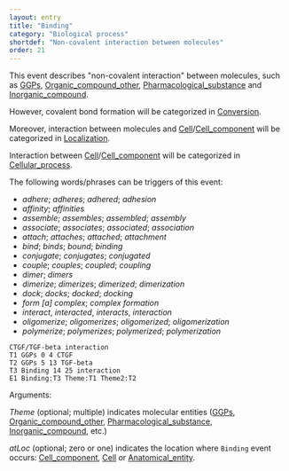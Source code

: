 ```yaml
---
layout: entry
title: "Binding"
category: "Biological process"
shortdef: "Non-covalent interaction between molecules"
order: 21
---
```


<!--
This event is based on the <a href="http://www.nactem.ac.uk/meta-knowledge/">GENIA-Meta-knowledge corpus</a> at <a href="http://www.nactem.ac.uk/">NaCTeM</a>.
-->

This event describes "non-covalent interaction" between molecules, such as [GGPs](), [Organic_compound_other](), [Pharmacological_substance]() and [Inorganic_compound]().

However, covalent bond formation will be categorized in [Conversion]().

Moreover, interaction between molecules and [Cell]()/[Cell_component]() will be categorized in [Localization]().

Interaction between [Cell]()/[Cell_component]() will be categorized in [Cellular_process]().

The following words/phrases can be triggers of this event:

- *adhere*; *adheres*; *adhered*; *adhesion*
- *affinity*; *affinities*
- *assemble*; *assembles*; *assembled*; *assembly*
- *associate*; *associates*; *associated*; *association*
- *attach*; *attaches*; *attached*; *attachment*
- *bind*; *binds*; *bound*; *binding*
- *conjugate*; *conjugates*; *conjugated*
- *couple*; *couples*; *coupled*; *coupling*
- *dimer*; *dimers*
- *dimerize*; *dimerizes*; *dimerized*; *dimerization*
- *dock*; *docks*; *docked*; *docking*
- *form [a] complex*; *complex formation*
- *interact*, *interacted*, *interacts*, *interaction*
- *oligomerize*; *oligomerizes*; *oligomerized*; *oligomerization*
- *polymerize*; *polymerizes*; *polymerized*; *polymerization*

~~~ ann
CTGF/TGF-beta interaction
T1 GGPs 0 4 CTGF
T2 GGPs 5 13 TGF-beta
T3 Binding 14 25 interaction
E1 Binding:T3 Theme:T1 Theme2:T2
~~~

Arguments:

*Theme* (optional; multiple) indicates molecular entities ([GGPs](), [Organic_compound_other](), [Pharmacological_substance](), [Inorganic_compound](), etc.)

*atLoc* (optional; zero or one) indicates the location where `Binding` event occurs: [Cell_component](), [Cell]() or [Anatomical_entity]().

<!--details-->
